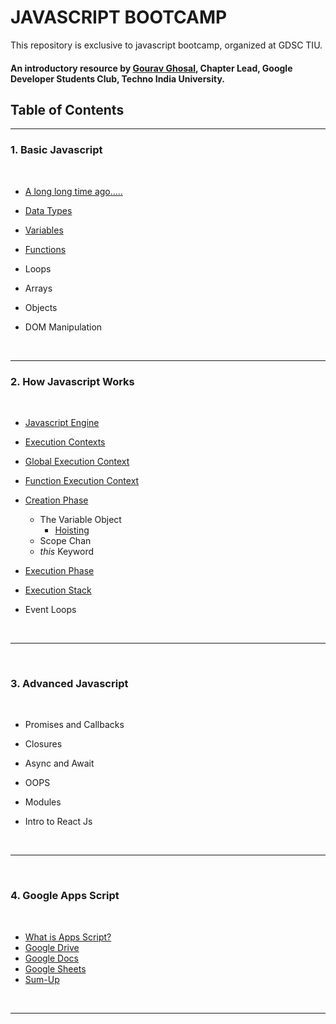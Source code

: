 # JAVASCRIPT BOOTCAMP
This repository is exclusive to javascript bootcamp, organized at GDSC TIU.
#### An introductory resource by [Gourav Ghosal](https://github.com/gourav221b), Chapter Lead, Google Developer Students Club, Techno India University.

## Table of Contents
---
### 1. Basic Javascript
<br />

   - [A long long time ago.....](Basic%20Javascript/01.DataType/LongTimeAgo.md)

   - [Data Types](Basic%20Javascript/01.DataType/01.DataType.md)
   - [Variables](Basic%20Javascript/02.Variables/02.Variables.md)
   - [Functions](Basic%20Javascript/03.Functions/03.Functions.md)
   
   - Loops
   - Arrays
   - Objects
   - DOM Manipulation  
   
<br />  

--- 

### 2. How Javascript Works
<br />

   - [Javascript Engine](How%20Javascript%20Works\How%20JavaScript%20Works.pdf)

   - [Execution Contexts](How%20Javascript%20Works\How%20JavaScript%20Works.pdf)
   - [Global Execution Context](How%20Javascript%20Works\How%20JavaScript%20Works.pdf)
   - [Function Execution Context](How%20Javascript%20Works\How%20JavaScript%20Works.pdf)
   - [Creation Phase](How%20Javascript%20Works\How%20JavaScript%20Works.pdf)
     - The Variable Object
       - [Hoisting](Basic%20Javascript/04.Hoisting/Hoisting.md)
     - Scope Chan
     - *this* Keyword
   - [Execution Phase](How%20Javascript%20Works\How%20JavaScript%20Works.pdf)
   - [Execution Stack](How%20Javascript%20Works\How%20JavaScript%20Works.pdf)
   - Event Loops
   
<br />  
    
--- 

<br />  

### 3. Advanced Javascript
<br />

  - Promises and Callbacks
  
  - Closures
  - Async and Await
  - OOPS
  - Modules
  - Intro to React Js
<br />

---
    
<br />


### 4. Google Apps Script
<br />

  - [What is Apps Script?](Google%20Apps%20Script/Intro.md)
  - [Google Drive](Google%20Apps%20Script/DriveApp.md)
  - [Google Docs](Google%20Apps%20Script/DocumentApp.md)
  - [Google Sheets](Google%20Apps%20Script/SpreadsheetApp.md)
  - [Sum-Up](Google%20Apps%20Script/Sum-Up.md)
  
<br />

---

